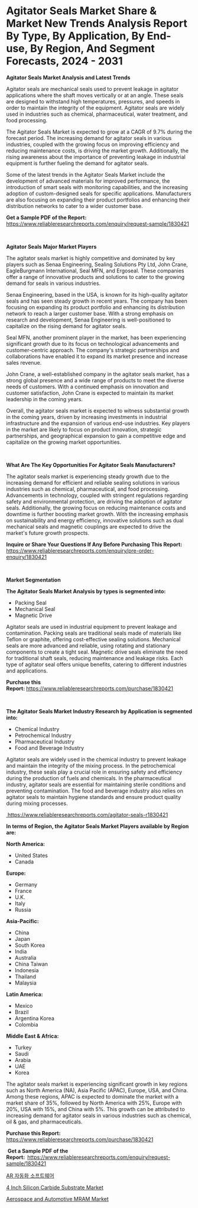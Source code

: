 <p><h1>Agitator Seals Market Share & Market New Trends Analysis Report By Type, By Application, By End-use, By Region, And Segment Forecasts, 2024 - 2031</h1></p><p><strong>Agitator Seals Market Analysis and Latest Trends</strong></p>
<p><p>Agitator seals are mechanical seals used to prevent leakage in agitator applications where the shaft moves vertically or at an angle. These seals are designed to withstand high temperatures, pressures, and speeds in order to maintain the integrity of the equipment. Agitator seals are widely used in industries such as chemical, pharmaceutical, water treatment, and food processing.</p><p>The Agitator Seals Market is expected to grow at a CAGR of 9.7% during the forecast period. The increasing demand for agitator seals in various industries, coupled with the growing focus on improving efficiency and reducing maintenance costs, is driving the market growth. Additionally, the rising awareness about the importance of preventing leakage in industrial equipment is further fueling the demand for agitator seals.</p><p>Some of the latest trends in the Agitator Seals Market include the development of advanced materials for improved performance, the introduction of smart seals with monitoring capabilities, and the increasing adoption of custom-designed seals for specific applications. Manufacturers are also focusing on expanding their product portfolios and enhancing their distribution networks to cater to a wider customer base.</p></p>
<p><strong>Get a Sample PDF of the Report:&nbsp;</strong> <a href="https://www.reliableresearchreports.com/enquiry/request-sample/1830421">https://www.reliableresearchreports.com/enquiry/request-sample/1830421</a></p>
<p>&nbsp;</p>
<p><strong>Agitator Seals Major Market Players</strong></p>
<p><p>The agitator seals market is highly competitive and dominated by key players such as Senaa Engineering, Sealing Solutions Pty Ltd, John Crane, EagleBurgmann International, Seal MFN, and Ergoseal. These companies offer a range of innovative products and solutions to cater to the growing demand for seals in various industries.</p><p>Senaa Engineering, based in the USA, is known for its high-quality agitator seals and has seen steady growth in recent years. The company has been focusing on expanding its product portfolio and enhancing its distribution network to reach a larger customer base. With a strong emphasis on research and development, Senaa Engineering is well-positioned to capitalize on the rising demand for agitator seals.</p><p>Seal MFN, another prominent player in the market, has been experiencing significant growth due to its focus on technological advancements and customer-centric approach. The company's strategic partnerships and collaborations have enabled it to expand its market presence and increase sales revenue.</p><p>John Crane, a well-established company in the agitator seals market, has a strong global presence and a wide range of products to meet the diverse needs of customers. With a continued emphasis on innovation and customer satisfaction, John Crane is expected to maintain its market leadership in the coming years.</p><p>Overall, the agitator seals market is expected to witness substantial growth in the coming years, driven by increasing investments in industrial infrastructure and the expansion of various end-use industries. Key players in the market are likely to focus on product innovation, strategic partnerships, and geographical expansion to gain a competitive edge and capitalize on the growing market opportunities.</p></p>
<p>&nbsp;</p>
<p><strong>What Are The Key Opportunities For Agitator Seals Manufacturers?</strong></p>
<p><p>The agitator seals market is experiencing steady growth due to the increasing demand for efficient and reliable sealing solutions in various industries such as chemical, pharmaceutical, and food processing. Advancements in technology, coupled with stringent regulations regarding safety and environmental protection, are driving the adoption of agitator seals. Additionally, the growing focus on reducing maintenance costs and downtime is further boosting market growth. With the increasing emphasis on sustainability and energy efficiency, innovative solutions such as dual mechanical seals and magnetic couplings are expected to drive the market's future growth prospects.</p></p>
<p><strong>Inquire or Share Your Questions If Any Before Purchasing This Report:</strong> <a href="https://www.reliableresearchreports.com/enquiry/pre-order-enquiry/1830421">https://www.reliableresearchreports.com/enquiry/pre-order-enquiry/1830421</a></p>
<p>&nbsp;</p>
<p><strong>Market Segmentation</strong></p>
<p><strong>The Agitator Seals Market Analysis by types is segmented into:</strong></p>
<p><ul><li>Packing Seal</li><li>Mechanical Seal</li><li>Magnetic Drive</li></ul></p>
<p><p>Agitator seals are used in industrial equipment to prevent leakage and contamination. Packing seals are traditional seals made of materials like Teflon or graphite, offering cost-effective sealing solutions. Mechanical seals are more advanced and reliable, using rotating and stationary components to create a tight seal. Magnetic drive seals eliminate the need for traditional shaft seals, reducing maintenance and leakage risks. Each type of agitator seal offers unique benefits, catering to different industries and applications.</p></p>
<p><strong>Purchase this Report:&nbsp;</strong><a href="https://www.reliableresearchreports.com/purchase/1830421">https://www.reliableresearchreports.com/purchase/1830421</a></p>
<p>&nbsp;</p>
<p><strong>The Agitator Seals Market Industry Research by Application is segmented into:</strong></p>
<p><ul><li>Chemical Industry</li><li>Petrochemical Industry</li><li>Pharmaceutical Industry</li><li>Food and Beverage Industry</li></ul></p>
<p><p>Agitator seals are widely used in the chemical industry to prevent leakage and maintain the integrity of the mixing process. In the petrochemical industry, these seals play a crucial role in ensuring safety and efficiency during the production of fuels and chemicals. In the pharmaceutical industry, agitator seals are essential for maintaining sterile conditions and preventing contamination. The food and beverage industry also relies on agitator seals to maintain hygiene standards and ensure product quality during mixing processes.</p></p>
<p><a href="https://www.reliableresearchreports.com/agitator-seals-r1830421">&nbsp;https://www.reliableresearchreports.com/agitator-seals-r1830421</a></p>
<p><strong>In terms of Region, the Agitator Seals Market Players available by Region are:</strong></p>
<p>
    <p> <strong> North America: </strong>
        <ul>
            <li>United States</li>
            <li>Canada</li>
        </ul>
        </p> 
    <p> <strong> Europe: </strong>
        <ul>
            <li>Germany</li>
            <li>France</li>
            <li>U.K.</li>
            <li>Italy</li>
            <li>Russia</li>
        </ul>
        </p> 
    <p> <strong> Asia-Pacific: </strong>
        <ul>
            <li>China</li>
            <li>Japan</li>
            <li>South Korea</li>
            <li>India</li>
            <li>Australia</li>
            <li>China Taiwan</li>
            <li>Indonesia</li>
            <li>Thailand</li>
            <li>Malaysia</li>
        </ul>
        </p> 
    <p> <strong> Latin America: </strong>
        <ul>
            <li>Mexico</li>
            <li>Brazil</li>
            <li>Argentina Korea</li>
            <li>Colombia</li>
        </ul>
        </p> 
    <p> <strong> Middle East & Africa: </strong>
        <ul>
            <li>Turkey</li>
            <li>Saudi</li>
            <li>Arabia</li>
            <li>UAE</li>
            <li>Korea</li>
        </ul>
    </p>
    </p>
<p><p>The agitator seals market is experiencing significant growth in key regions such as North America (NA), Asia Pacific (APAC), Europe, USA, and China. Among these regions, APAC is expected to dominate the market with a market share of 35%, followed by North America with 25%, Europe with 20%, USA with 15%, and China with 5%. This growth can be attributed to increasing demand for agitator seals in various industries such as chemical, oil & gas, and pharmaceuticals.</p></p>
<p><strong>Purchase this Report: </strong><a href="https://www.reliableresearchreports.com/purchase/1830421">https://www.reliableresearchreports.com/purchase/1830421</a></p>
<p>&nbsp;<strong>Get a Sample PDF of the Report:&nbsp;&nbsp;</strong><a href="https://www.reliableresearchreports.com/enquiry/request-sample/1830421">https://www.reliableresearchreports.com/enquiry/request-sample/1830421</a></p>
<p><strong></strong></p>
<p><p><a href="https://github.com/JosefaRice/Market-Research-Report-List-2/blob/main/373229845295.md">AR 자동화 소프트웨어</a></p><p><a href="https://github.com/ReyesHowell/Market-Research-Report-List-1/blob/main/4-inch-silicon-carbide-substrate-market.md">4 Inch Silicon Carbide Substrate Market</a></p><p><a href="https://github.com/cathyMaggio31/Market-Research-Report-List-1/blob/main/aerospace-and-automotive-mram-market.md">Aerospace and Automotive MRAM Market</a></p></p>